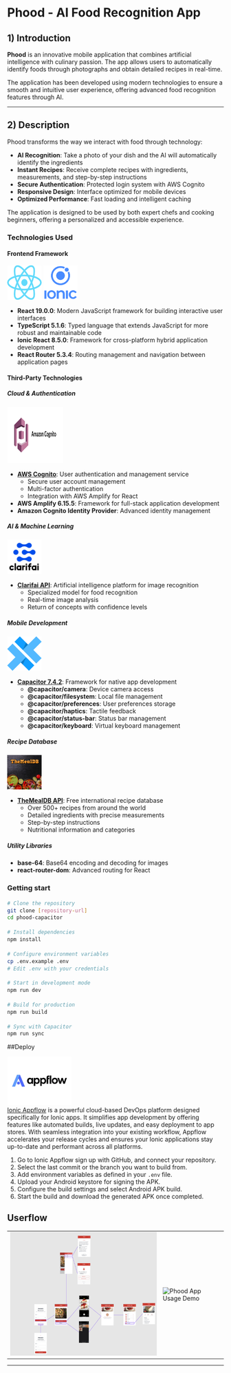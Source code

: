 # Phood - AI Food Recognition App

## 1) Introduction

**Phood** is an innovative mobile application that combines artificial intelligence with culinary passion. The app allows users to automatically identify foods through photographs and obtain detailed recipes in real-time.

The application has been developed using modern technologies to ensure a smooth and intuitive user experience, offering advanced food recognition features through AI.

---

## 2) Description

Phood transforms the way we interact with food through technology:

- **AI Recognition**: Take a photo of your dish and the AI will automatically identify the ingredients
- **Instant Recipes**: Receive complete recipes with ingredients, measurements, and step-by-step instructions
- **Secure Authentication**: Protected login system with AWS Cognito
- **Responsive Design**: Interface optimized for mobile devices
- **Optimized Performance**: Fast loading and intelligent caching

The application is designed to be used by both expert chefs and cooking beginners, offering a personalized and accessible experience.

### Technologies Used

#### Frontend Framework  
<div align="left">
  <img src="docs/img/react-logo.png" alt="React" width="80" height="80"/>
  <img src="docs/img/ionic-logo.png" alt="Ionic" width="80" height="80"/>
</div>

- **React 19.0.0**: Modern JavaScript framework for building interactive user interfaces  
- **TypeScript 5.1.6**: Typed language that extends JavaScript for more robust and maintainable code  
- **Ionic React 8.5.0**: Framework for cross-platform hybrid application development  
- **React Router 5.3.4**: Routing management and navigation between application pages  

#### Third-Party Technologies

##### Cloud & Authentication  
<div align="left">
  <img src="docs/img/cognito-logo.png" alt="AWS Cognito" width="130" height="130"/>
</div>

- **[AWS Cognito](https://aws.amazon.com/cognito/)**: User authentication and management service  
  - Secure user account management  
  - Multi-factor authentication  
  - Integration with AWS Amplify for React  
- **AWS Amplify 6.15.5**: Framework for full-stack application development  
- **Amazon Cognito Identity Provider**: Advanced identity management  

##### AI & Machine Learning  
<div align="left">
  <img src="docs/img/clarifai-logo.png" alt="Clarifai" width="80" height="80"/>
</div>

- **[Clarifai API](https://www.clarifai.com/)**: Artificial intelligence platform for image recognition  
  - Specialized model for food recognition  
  - Real-time image analysis  
  - Return of concepts with confidence levels  

##### Mobile Development  
<div align="left">
  <img src="docs/img/capacitor-logo.png" alt="Capacitor" width="80" height="80"/>
</div>

- **[Capacitor 7.4.2](https://capacitorjs.com/)**: Framework for native app development  
  - **@capacitor/camera**: Device camera access  
  - **@capacitor/filesystem**: Local file management  
  - **@capacitor/preferences**: User preferences storage  
  - **@capacitor/haptics**: Tactile feedback  
  - **@capacitor/status-bar**: Status bar management  
  - **@capacitor/keyboard**: Virtual keyboard management  

##### Recipe Database  
<div align="left">
  <img src="docs/img/mealdb-logo.png" alt="TheMealDB" width="80" height="80"/>
</div>

- **[TheMealDB API](https://www.themealdb.com/)**: Free international recipe database  
  - Over 500+ recipes from around the world  
  - Detailed ingredients with precise measurements  
  - Step-by-step instructions  
  - Nutritional information and categories  

##### Utility Libraries  
- **base-64**: Base64 encoding and decoding for images  
- **react-router-dom**: Advanced routing for React  



### Getting start 

```bash
# Clone the repository
git clone [repository-url]
cd phood-capacitor

# Install dependencies
npm install

# Configure environment variables
cp .env.example .env
# Edit .env with your credentials

# Start in development mode
npm run dev

# Build for production
npm run build

# Sync with Capacitor
npm run sync
```

##Deploy
<div align="left">
  <img src="docs/img/appflow-logo.png" alt="AWS Amplify" width="150" />
</div>
<a href="https://ionic.io/appflow" target="_blank" rel="noopener noreferrer">Ionic Appflow</a> is a powerful cloud-based DevOps platform designed specifically for Ionic apps. It simplifies app development by offering features like automated builds, live updates, and easy deployment to app stores. With seamless integration into your existing workflow, Appflow accelerates your release cycles and ensures your Ionic applications stay up-to-date and performant across all platforms.

1. Go to Ionic Appflow sign up with GitHub, and connect your repository.  
2. Select the last commit or the branch you want to build from.  
3. Add environment variables as defined in your `.env` file.  
4. Upload your Android keystore for signing the APK.  
5. Configure the build settings and select Android APK build.  
6. Start the build and download the generated APK once completed.


## Userflow
<div align="center">
<table>
  <tr>
    <td><img src="docs/img/phood-workflow.png" alt="Phood App User Flow" width="500"/></td>
    <td><img src="docs/img/phood-usage.gif" alt="Phood App Usage Demo" width="200"/></td>
  </tr>
</table>
</div>


---
